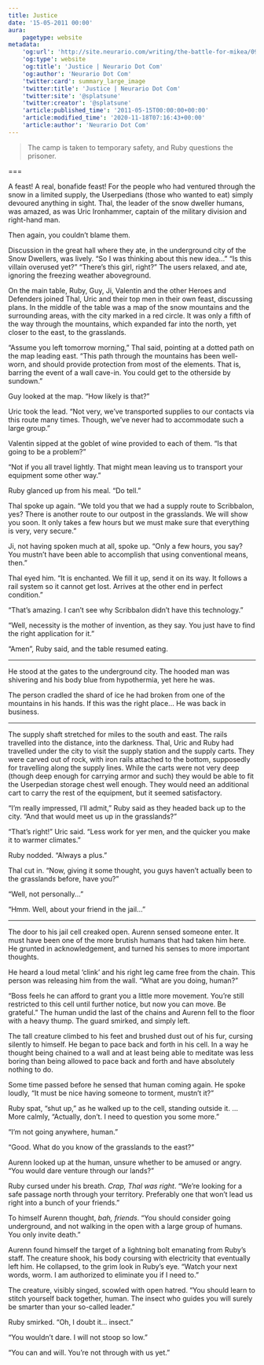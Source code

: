 ```yaml
---
title: Justice
date: '15-05-2011 00:00'
aura:
    pagetype: website
metadata:
    'og:url': 'http://site.neurario.com/writing/the-battle-for-mikea/09-scribbalons-lament-2'
    'og:type': website
    'og:title': 'Justice | Neurario Dot Com'
    'og:author': 'Neurario Dot Com'
    'twitter:card': summary_large_image
    'twitter:title': 'Justice | Neurario Dot Com'
    'twitter:site': '@splatsune'
    'twitter:creator': '@splatsune'
    'article:published_time': '2011-05-15T00:00:00+00:00'
    'article:modified_time': '2020-11-18T07:16:43+00:00'
    'article:author': 'Neurario Dot Com'
---
```


>The camp is taken to temporary safety, and Ruby questions the prisoner.

===

A feast! A real, bonafide feast! For the people who had ventured through the snow in a limited supply, the Userpedians (those who wanted to eat) simply devoured anything in sight. Thal, the leader of the snow dweller humans, was amazed, as was Uric Ironhammer, captain of the military division and right-hand man.

Then again, you couldn’t blame them.

Discussion in the great hall where they ate, in the underground city of the Snow Dwellers, was lively. “So I was thinking about this new idea...” “Is this villain overused yet?” “There’s this girl, right?” The users relaxed, and ate, ignoring the freezing weather aboveground.

On the main table, Ruby, Guy, Ji, Valentin and the other Heroes and Defenders joined Thal, Uric and their top men in their own feast, discussing plans. In the middle of the table was a map of the snow mountains and the surrounding areas, with the city marked in a red circle. It was only a fifth of the way through the mountains, which expanded far into the north, yet closer to the east, to the grasslands.

“Assume you left tomorrow morning,” Thal said, pointing at a dotted path on the map leading east. “This path through the mountains has been well-worn, and should provide protection from most of the elements. That is, barring the event of a wall cave-in. You could get to the otherside by sundown.”

Guy looked at the map. “How likely is that?”

Uric took the lead. “Not very, we’ve transported supplies to our contacts via this route many times. Though, we’ve never had to accommodate such a large group.”

Valentin sipped at the goblet of wine provided to each of them. “Is that going to be a problem?”

“Not if you all travel lightly. That might mean leaving us to transport your equipment some other way.”

Ruby glanced up from his meal. “Do tell.”

Thal spoke up again. “We told you that we had a supply route to Scribbalon, yes? There is another route to our outpost in the grasslands. We will show you soon. It only takes a few hours but we must make sure that everything is very, very secure.”

Ji, not having spoken much at all, spoke up. “Only a few hours, you say? You mustn’t have been able to accomplish that using conventional means, then.”

Thal eyed him. “It is enchanted. We fill it up, send it on its way. It follows a rail system so it cannot get lost. Arrives at the other end in perfect condition.”

“That’s amazing. I can’t see why Scribbalon didn’t have this technology.”

“Well, necessity is the mother of invention, as they say. You just have to find the right application for it.”

“Amen”, Ruby said, and the table resumed eating.

---

He stood at the gates to the underground city. The hooded man was shivering and his body blue from hypothermia, yet here he was.

The person cradled the shard of ice he had broken from one of the mountains in his hands. If this was the right place... He was back in business.

---

The supply shaft stretched for miles to the south and east. The rails travelled into the distance, into the darkness. Thal, Uric and Ruby had travelled under the city to visit the supply station and the supply carts. They were carved out of rock, with iron rails attached to the bottom, supposedly for travelling along the supply lines. While the carts were not very deep (though deep enough for carrying armor and such) they would be able to fit the Userpedian storage chest well enough. They would need an additional cart to carry the rest of the equipment, but it seemed satisfactory.

“I’m really impressed, I’ll admit,” Ruby said as they headed back up to the city. “And that would meet us up in the grasslands?”

“That’s right!” Uric said. “Less work for yer men, and the quicker you make it to warmer climates.”

Ruby nodded. “Always a plus.”

Thal cut in. “Now, giving it some thought, you guys haven’t actually been to the grasslands before, have you?”

“Well, not personally...”

“Hmm. Well, about your friend in the jail...”

---

The door to his jail cell creaked open. Aurenn sensed someone enter. It must have been one of the more brutish humans that had taken him here. He grunted in acknowledgement, and turned his senses to more important thoughts.

He heard a loud metal ‘clink’ and his right leg came free from the chain. This person was releasing him from the wall. “What are you doing, human?”

“Boss feels he can afford to grant you a little more movement. You’re still restricted to this cell until further notice, but now you can move. Be grateful.” The human undid the last of the chains and Aurenn fell to the floor with a heavy thump. The guard smirked, and simply left.

The tall creature climbed to his feet and brushed dust out of his fur, cursing silently to himself. He began to pace back and forth in his cell. In a way he thought being chained to a wall and at least being able to meditate was less boring than being allowed to pace back and forth and have absolutely nothing to do.

Some time passed before he sensed that human coming again. He spoke loudly, “It must be nice having someone to torment, mustn’t it?”

Ruby spat, “shut up,” as he walked up to the cell, standing outside it. … More calmly, “Actually, don’t. I need to question you some more.”

“I’m not going anywhere, human.”

“Good. What do you know of the grasslands to the east?”

Aurenn looked up at the human, unsure whether to be amused or angry. “You would dare venture through our lands?”

Ruby cursed under his breath. *Crap, Thal was right*. “We’re looking for a safe passage north through your territory. Preferably one that won’t lead us right into a bunch of your friends.”

To himself Aurenn thought, *bah, friends*. “You should consider going underground, and not walking in the open with a large group of humans. You only invite death.”

Aurenn found himself the target of a lightning bolt emanating from Ruby’s staff. The creature shook, his body coursing with electricity that eventually left him. He collapsed, to the grim look in Ruby’s eye. “Watch your next words, worm. I am authorized to eliminate you if I need to.”

The creature, visibly singed, scowled with open hatred. “You should learn to stitch yourself back together, human. The insect who guides you will surely be smarter than your so-called leader.”

Ruby smirked. “Oh, I doubt it... insect.”

“You wouldn’t dare. I will not stoop so low.”

“You can and will. You’re not through with us yet.”